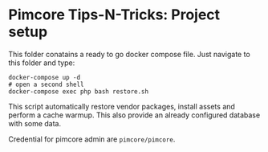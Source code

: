 # Pimcore Tips-N-Tricks: Project setup
This folder conatains a ready to go docker compose file. Just navigate to this folder and type:

```
docker-compose up -d
# open a second shell
docker-compose exec php bash restore.sh
```

This script automatically restore vendor packages, install assets and perform a cache warmup.
This also provide an already configured database with some data.

Credential for pimcore admin are `pimcore/pimcore`.